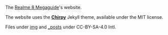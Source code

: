 The [Realme 8 Megaguide](https://github.com/driedpampas/realme-8-megaguide)'s website.

The website uses the [**Chirpy**](https://github.com/cotes2020/jekyll-theme-chirpy/) Jekyll theme, available under the MIT license.

Files under [img](/assets/img) and [_posts](/_posts) under CC-BY-SA-4.0 Intl.
